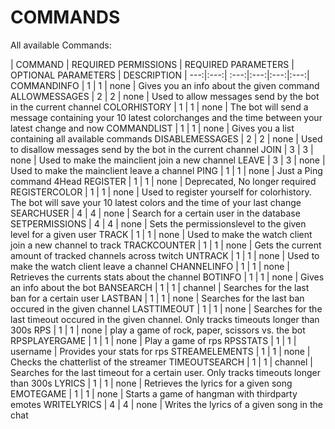 # COMMANDS
All available Commands:

| COMMAND | REQUIRED PERMISSIONS | REQUIRED PARAMETERS | OPTIONAL PARAMETERS | DESCRIPTION
| ---:|:---:| :---:|:---:|:---:|:---:|
COMMANDINFO | 1 | 1 | none | Gives you an info about the given command
ALLOWMESSAGES | 2 | 2 | none | Used to allow messages send by the bot in the current channel
COLORHISTORY | 1 | 1 | none | The bot will send a message containing your 10 latest colorchanges and the time between your latest change and now
COMMANDLIST | 1 | 1 | none | Gives you a list containing all available commands
DISABLEMESSAGES | 2 | 2 | none | Used to disallow messages send by the bot in the current channel
JOIN | 3 | 3 | none | Used to make the mainclient join a new channel
LEAVE | 3 | 3 | none | Used to make the mainclient leave a channel
PING | 1 | 1 | none | Just a Ping command 4Head
REGISTER | 1 | 1 | none | Deprecated, No longer required
REGISTERCOLOR | 1 | 1 | none | Used to register yourself for colorhistory. The bot will save your 10 latest colors and the time of your last change
SEARCHUSER | 4 | 4 | none | Search for a certain user in the database
SETPERMISSIONS | 4 | 4 | none | Sets the permissionslevel to the given level for a given user
TRACK | 1 | 1 | none | Used to make the watch client join a new channel to track
TRACKCOUNTER | 1 | 1 | none | Gets the current amount of tracked channels across twitch
UNTRACK | 1 | 1 | none | Used to make the watch client leave a channel
CHANNELINFO | 1 | 1 | none | Retrieves the currents stats about the channel
BOTINFO | 1 | 1 | none | Gives an info about the bot
BANSEARCH | 1 | 1 | channel | Searches for the last ban for a certain user
LASTBAN | 1 | 1 | none | Searches for the last ban occured in the given channel
LASTTIMEOUT | 1 | 1 | none | Searches for the last timeout occured in the given channel. Only tracks timeouts longer than 300s
RPS | 1 | 1 | none | play a game of rock, paper, scissors vs. the bot
RPSPLAYERGAME | 1 | 1 | none | Play a game of rps
RPSSTATS | 1 | 1 | username | Provides your stats for rps
STREAMELEMENTS | 1 | 1 | none | Checks the chatterlist of the streamer
TIMEOUTSEARCH | 1 | 1 | channel | Searches for the last timeout for a certain user. Only tracks timeouts longer than 300s
LYRICS | 1 | 1 | none | Retrieves the lyrics for a given song
EMOTEGAME | 1 | 1 | none | Starts a game of hangman with thirdparty emotes
WRITELYRICS | 4 | 4 | none | Writes the lyrics of a given song in the chat